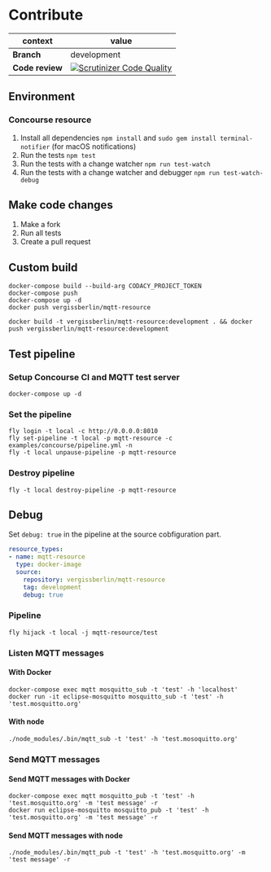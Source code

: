 # Contribute

| context          | value                                                      |
| ---------------- | ---------------------------------------------------------- |
| **Branch**       | development                                                |
| **Code review**  | [![Scrutinizer Code Quality](https://scrutinizer-ci.com/g/vergissberlin/mqtt-resource/badges/quality-score.png?b=development)](https://scrutinizer-ci.com/g/vergissberlin/mqtt-resource/?branch=development)  |

## Environment

### Concourse resource

1. Install all dependencies `npm install` and `sudo gem install terminal-notifier` (for macOS notifications)
2. Run the tests `npm test`
3. Run the tests with a change watcher `npm run test-watch`
4. Run the tests with a change watcher and debugger `npm run test-watch-debug`

## Make code changes

1. Make a fork
2. Run all tests
3. Create a pull request

## Custom build

```shell
docker-compose build --build-arg CODACY_PROJECT_TOKEN
docker-compose push
docker-compose up -d
docker push vergissberlin/mqtt-resource
```

```shell
docker build -t vergissberlin/mqtt-resource:development . && docker push vergissberlin/mqtt-resource:development
```

## Test pipeline

### Setup Concourse CI and MQTT test server

```shell
docker-compose up -d
```

### Set the pipeline

```shell
fly login -t local -c http://0.0.0.0:8010
fly set-pipeline -t local -p mqtt-resource -c examples/concourse/pipeline.yml -n
fly -t local unpause-pipeline -p mqtt-resource
```

### Destroy pipeline

```shell
fly -t local destroy-pipeline -p mqtt-resource
```

## Debug

Set ``debug: true`` in the pipeline at the source cobfiguration part.

```yml
resource_types:
- name: mqtt-resource
  type: docker-image
  source:
    repository: vergissberlin/mqtt-resource
    tag: development
    debug: true
```

### Pipeline

```shell
fly hijack -t local -j mqtt-resource/test
```

### Listen MQTT messages

#### With Docker

```shell
docker-compose exec mqtt mosquitto_sub -t 'test' -h 'localhost'
docker run -it eclipse-mosquitto mosquitto_sub -t 'test' -h 'test.mosquitto.org'
```

#### With node

```shell
./node_modules/.bin/mqtt_sub -t 'test' -h 'test.mosoquitto.org'
```

### Send MQTT messages

#### Send MQTT messages with Docker

```shell
docker-compose exec mqtt mosquitto_pub -t 'test' -h 'test.mosquitto.org' -m 'test message' -r
docker run eclipse-mosquitto mosquitto_pub -t 'test' -h 'test.mosquitto.org' -m 'test message' -r
```

#### Send MQTT messages with node

```shell
./node_modules/.bin/mqtt_pub -t 'test' -h 'test.mosquitto.org' -m 'test message' -r
```
